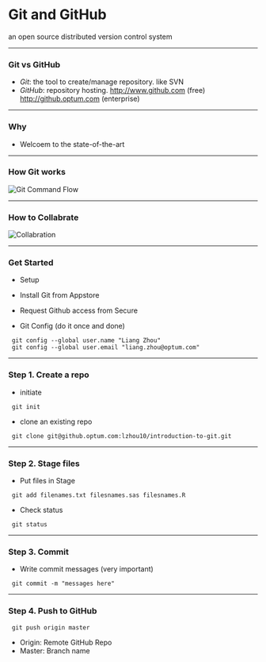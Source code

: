 # Git and GitHub

an open source distributed version control system

---
### Git vs GitHub

- *Git*: the tool to create/manage repository. like SVN
- *GitHub*: repository hosting. http://www.github.com (free) http://github.optum.com (enterprise)

---
### Why

- Welcoem to the state-of-the-art


---
### How Git works

![Git Command Flow](https://kevintshoemaker.github.io/StatsChats/GIT2.png)

---
### How to Collabrate

![Collabration](https://kevintshoemaker.github.io/StatsChats/GIT1.png)

---
### Get Started

- Setup
 - Install Git from Appstore
 - Request Github access from Secure
 
- Git Config (do it once and done)
 ```
  git config --global user.name "Liang Zhou"
  git config --global user.email "liang.zhou@optum.com"
 ```
 
---
### Step 1. Create a repo
 
 - initiate
 ```
  git init
 ```
 
 - clone an existing repo
 ```
  git clone git@github.optum.com:lzhou10/introduction-to-git.git
 ```
 
---
### Step 2. Stage files
 
 - Put files in Stage
 ```
  git add filenames.txt filesnames.sas filesnames.R
 ```
 
 - Check status
 ```
  git status
 ```
 
---
### Step 3. Commit
 
 - Write commit messages (very important)
 ```
  git commit -m "messages here"
 ```

---
### Step 4. Push to GitHub

 ```
  git push origin master
 ```
 - Origin: Remote GitHub Repo
 - Master: Branch name
 

 

